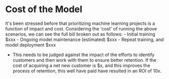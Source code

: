 # Cost of the Model 
It's been stressed before that prioritizing machine learning projects is a function of impact and cost.
Considering the 'cost' of running the above scenarios, we can see the full bill broken out as follows:
	- Initial training $xxx
	- Ongoing model maintenance (estimated) $xxx
	- Repeat training, and model deployment $xxx
- This needs to be judged against the impact of the efforts to identify customers and then work with them to
  ensure better retention. If the cost of acquiring a net new customer is $x, and this improves the process of
  retention, this well have paid have resulted in an ROI of 10x. 
